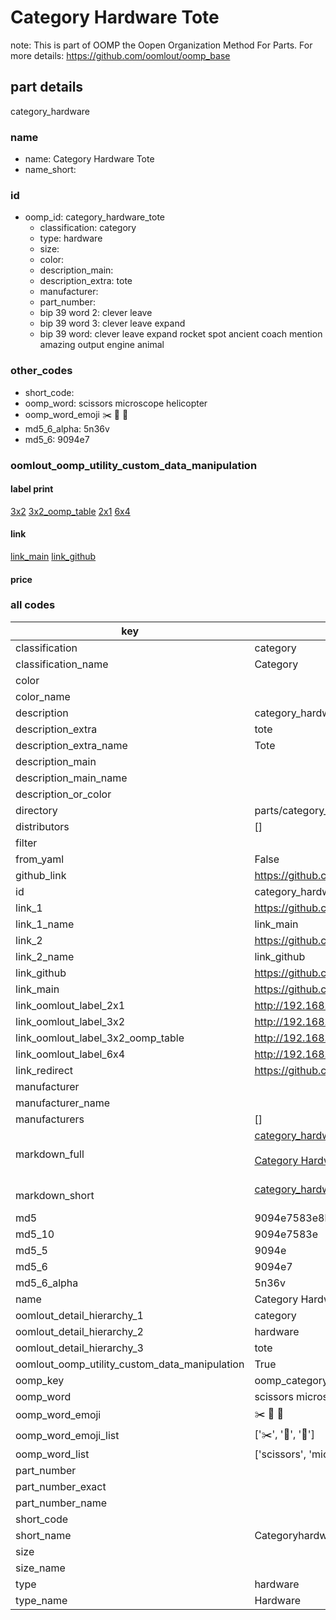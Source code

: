 # Category Hardware Tote  

note: This is part of OOMP the Oopen Organization Method For Parts. For more details: https://github.com/oomlout/oomp_base

##  part details
  



category_hardware



### name
* name: Category Hardware Tote
* name_short: 
### id
* oomp_id: category_hardware_tote
  * classification: category
  * type: hardware
  * size: 
  * color: 
  * description_main: 
  * description_extra: tote
  * manufacturer: 
  * part_number: 
  * bip 39 word 2: clever leave
  * bip 39 word 3: clever leave expand
  * bip 39 word: clever leave expand rocket spot ancient coach mention amazing output engine animal

### other_codes
* short_code: 
* oomp_word: scissors microscope helicopter
* oomp_word_emoji :scissors: :microscope: :helicopter:
* md5_6_alpha: 5n36v
* md5_6: 9094e7






### oomlout_oomp_utility_custom_data_manipulation
#### label print
[3x2](http://192.168.1.245:1112/?label=oomp%205n36v)
[3x2_oomp_table](http://192.168.1.108:1112/?label=oomp%205n36v)
[2x1](http://192.168.1.242:1112/?label=oomp%205n36v)
[6x4](http://192.168.1.55:1112/?label=oomp%205n36v)    

#### link

[link_main](https://github.com/oomlout/oomlout_oomp_version_1_messy/tree/main/parts/category_hardware_tote) [link_github](https://github.com/oomlout/oomlout_oomp_version_1_messy/tree/main/parts/category_hardware_tote)                             

#### price







### all codes 
| key | value |  
| --- | --- |  
| classification | category |  
| classification_name | Category |  
| color |  |  
| color_name |  |  
| description | category_hardware |  
| description_extra | tote |  
| description_extra_name | Tote |  
| description_main |  |  
| description_main_name |  |  
| description_or_color |   |  
| directory | parts/category_hardware_tote |  
| distributors | [] |  
| filter |  |  
| from_yaml | False |  
| github_link | https://github.com/oomlout/oomlout_oomp_part_src/tree/main/parts/category_hardware_tote |  
| id | category_hardware_tote |  
| link_1 | https://github.com/oomlout/oomlout_oomp_version_1_messy/tree/main/parts/category_hardware_tote |  
| link_1_name | link_main |  
| link_2 | https://github.com/oomlout/oomlout_oomp_version_1_messy/tree/main/parts/category_hardware_tote |  
| link_2_name | link_github |  
| link_github | https://github.com/oomlout/oomlout_oomp_version_1_messy/tree/main/parts/category_hardware_tote |  
| link_main | https://github.com/oomlout/oomlout_oomp_version_1_messy/tree/main/parts/category_hardware_tote |  
| link_oomlout_label_2x1 | http://192.168.1.242:1112/?label=oomp%205n36v |  
| link_oomlout_label_3x2 | http://192.168.1.245:1112/?label=oomp%205n36v |  
| link_oomlout_label_3x2_oomp_table | http://192.168.1.108:1112/?label=oomp%205n36v |  
| link_oomlout_label_6x4 | http://192.168.1.55:1112/?label=oomp%205n36v |  
| link_redirect | https://github.com/oomlout/oomlout_oomp_version_1_messy/tree/main/parts/category_hardware_tote |  
| manufacturer |  |  
| manufacturer_name |  |  
| manufacturers | [] |  
| markdown_full | [category_hardware_tote](none)<br>[](none)<br>[Category Hardware Tote](none)<br><br> |  
| markdown_short | [category_hardware_tote](none)<br><br> |  
| md5 | 9094e7583e8b059422696bb6a05fb954 |  
| md5_10 | 9094e7583e |  
| md5_5 | 9094e |  
| md5_6 | 9094e7 |  
| md5_6_alpha | 5n36v |  
| name | Category Hardware Tote |  
| oomlout_detail_hierarchy_1 | category |  
| oomlout_detail_hierarchy_2 | hardware |  
| oomlout_detail_hierarchy_3 | tote |  
| oomlout_oomp_utility_custom_data_manipulation | True |  
| oomp_key | oomp_category_hardware_tote |  
| oomp_word | scissors microscope helicopter |  
| oomp_word_emoji | :scissors: :microscope: :helicopter: |  
| oomp_word_emoji_list | [':scissors:', ':microscope:', ':helicopter:'] |  
| oomp_word_list | ['scissors', 'microscope', 'helicopter'] |  
| part_number |  |  
| part_number_exact |  |  
| part_number_name |  |  
| short_code |  |  
| short_name | Categoryhardware |  
| size |  |  
| size_name |  |  
| type | hardware |  
| type_name | Hardware |  
